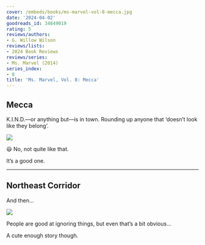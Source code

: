 ```yaml
---
cover: /embeds/books/ms-marvel-vol-8-mecca.jpg
date: '2024-04-02'
goodreads_id: 34849019
rating: 5
reviews/authors:
- G. Willow Wilson
reviews/lists:
- 2024 Book Reviews
reviews/series:
- Ms. Marvel (2014)
series_index:
- 8
title: 'Ms. Marvel, Vol. 8: Mecca'
---
```


## Mecca

K.I.N.D.—or anything but—is in town. Rounding up anyone that ‘doesn’t look like they belong’. 

![](/embeds/books/attachments/ms-marvel-2014-v8-textbundle-3ea845.jpeg)

😃 No, not quite like that. 

It’s a good one. 

- - -

## Northeast Corridor

And then…

![](/embeds/books/attachments/ms-marvel-2014-v8-textbundle-f0963b.jpeg)

People are good at ignoring things, but even that’s a bit obvious…

A cute enough story though. 


